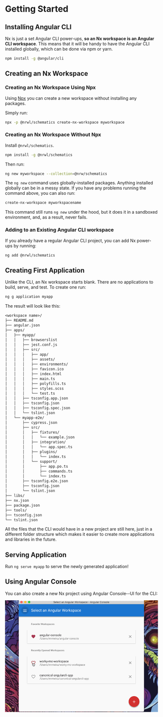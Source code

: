 # Getting Started

## Installing Angular CLI

Nx is just a set Angular CLI power-ups, **so an Nx workspace is an Angular CLI workspace**. This means that it will be handy to have the Angular CLI installed globally, which can be done via npm or yarn.

```bash
npm install -g @angular/cli
```

## Creating an Nx Workspace

### Creating an Nx Workspace Using Npx

Using [Npx](https://medium.com/@maybekatz/introducing-npx-an-npm-package-runner-55f7d4bd282b) you can create a new workspace without installing any packages.

Simply run:

```bash
npx -p @nrwl/schematics create-nx-workspace myworkspace
```

### Creating an Nx Workspace Without Npx

Install `@nrwl/schematics`.

```bash
npm install -g @nrwl/schematics
```

Then run:

```bash
ng new myworkspace --collection=@nrw/schematics
```

The `ng new` command uses globally-installed packages. Anything installed globally can be in a messy state. If you have any problems running the command above, you can also run:

```bash
create-nx-workspace myworkspacename
```

This command still runs `ng new` under the hood, but it does it in a sandboxed environment, and, as a result, never fails.

### Adding to an Existing Angular CLI workspace

If you already have a regular Angular CLI project, you can add Nx power-ups by running:

```bash
ng add @nrwl/schematics
```

## Creating First Application

Unlike the CLI, an Nx workspace starts blank. There are no applications to build, serve, and test. To create one run:

```bash
ng g application myapp
```

The result will look like this:

```treeview
<workspace name>/
├── README.md
├── angular.json
├── apps/
│   ├── myapp/
│   │   ├── browserslist
│   │   ├── jest.conf.js
│   │   ├── src/
│   │   │   ├── app/
│   │   │   ├── assets/
│   │   │   ├── environments/
│   │   │   ├── favicon.ico
│   │   │   ├── index.html
│   │   │   ├── main.ts
│   │   │   ├── polyfills.ts
│   │   │   ├── styles.scss
│   │   │   └── test.ts
│   │   ├── tsconfig.app.json
│   │   ├── tsconfig.json
│   │   ├── tsconfig.spec.json
│   │   └── tslint.json
│   └── myapp-e2e/
│       ├── cypress.json
│       ├── src/
│       │   ├── fixtures/
│       │   │   └── example.json
│       │   ├── integration/
│       │   │   └── app.spec.ts
│       │   ├── plugins/
│       │   │   └── index.ts
│       │   └── support/
│       │       ├── app.po.ts
│       │       ├── commands.ts
│       │       └── index.ts
│       ├── tsconfig.e2e.json
│       ├── tsconfig.json
│       └── tslint.json
├── libs/
├── nx.json
├── package.json
├── tools/
├── tsconfig.json
└── tslint.json
```

All the files that the CLI would have in a new project are still here, just in a different folder structure which makes it easier to create more applications and libraries in the future.

## Serving Application

Run `ng serve myapp` to serve the newly generated application!

## Using Angular Console

You can also create a new Nx project using Angular Console--UI for the CLI:

![Create Workspace](./create-workspace.gif)
